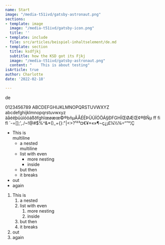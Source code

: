 ```yaml
---
name: Start
image: "/media-t51ivd/gatsby-astronaut.png"
sections:
- template: image
  image: "/media-t51ivd/gatsby-icon.png"
  title: ''
- template: include
  file: src/articles/beispiel-inhaltselement/de.md
- template: section
  title: ksdfjkj
  subtitle: how the KSD got its Fjkj
  image: "/media-t51ivd/gatsby-astronaut.png"
  content: "    This is about testing"
isArticle: true
author: Charlotte
date: '2022-02-18'

---
```

de

0123456789 ABCDEFGHIJKLMNOPQRSTUVWXYZ abcdefghijklmnopqrstuvwxyz
äåéëþüúíóöáßðfghïœøæœ©®bñµÄÅÉËÞÜÚÍÓÖÁ§ÐFGHÏŒØÆŒ¢®BÑµ
ff fi fl
`-=[];'\,./~!@#$%^&*()_+{}:"|<>?¹²³¤€¥×«»¶¬ç¿¡£¼½¾÷“”°¦Ç

- This is  
  multiline
    - a nested  
      multiline
    - list with even
        - more nesting
        - inside
    - but then
    - it breaks
- out
- again

1. This is
    1. a nested
    1. list with even
        1. more nesting
        1. inside
    1. but then
    1. it breaks
1. out
1. again
